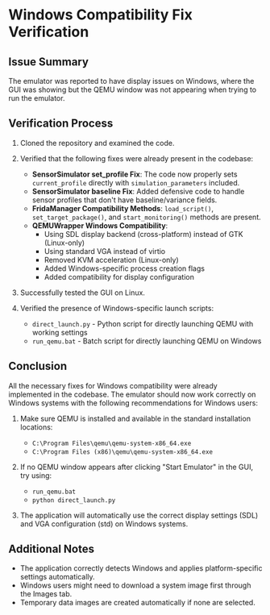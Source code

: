 # Windows Compatibility Fix Verification

## Issue Summary
The emulator was reported to have display issues on Windows, where the GUI was showing but the QEMU window was not appearing when trying to run the emulator.

## Verification Process
1. Cloned the repository and examined the code.
2. Verified that the following fixes were already present in the codebase:

   - **SensorSimulator set_profile Fix**: The code now properly sets `current_profile` directly with `simulation_parameters` included.
   - **SensorSimulator baseline Fix**: Added defensive code to handle sensor profiles that don't have baseline/variance fields.
   - **FridaManager Compatibility Methods**: `load_script()`, `set_target_package()`, and `start_monitoring()` methods are present.
   - **QEMUWrapper Windows Compatibility**: 
     - Using SDL display backend (cross-platform) instead of GTK (Linux-only)
     - Using standard VGA instead of virtio
     - Removed KVM acceleration (Linux-only)
     - Added Windows-specific process creation flags
     - Added compatibility for display configuration

3. Successfully tested the GUI on Linux.
4. Verified the presence of Windows-specific launch scripts:
   - `direct_launch.py` - Python script for directly launching QEMU with working settings
   - `run_qemu.bat` - Batch script for directly launching QEMU on Windows

## Conclusion
All the necessary fixes for Windows compatibility were already implemented in the codebase. The emulator should now work correctly on Windows systems with the following recommendations for Windows users:

1. Make sure QEMU is installed and available in the standard installation locations:
   - `C:\Program Files\qemu\qemu-system-x86_64.exe`
   - `C:\Program Files (x86)\qemu\qemu-system-x86_64.exe`

2. If no QEMU window appears after clicking "Start Emulator" in the GUI, try using:
   - `run_qemu.bat` 
   - `python direct_launch.py`

3. The application will automatically use the correct display settings (SDL) and VGA configuration (std) on Windows systems.

## Additional Notes
- The application correctly detects Windows and applies platform-specific settings automatically.
- Windows users might need to download a system image first through the Images tab.
- Temporary data images are created automatically if none are selected.